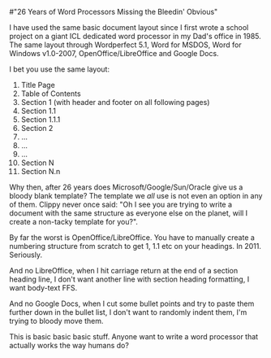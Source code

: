 #"26 Years of Word Processors Missing the Bleedin' Obvious"


 I have used the same basic document layout since I first wrote a school project on a giant ICL dedicated word processor in my Dad&#39;s office in 1985. The same layout through Wordperfect 5.1, Word for MSDOS, Word for Windows v1.0-2007, OpenOffice/LibreOffice and Google Docs. <p /><div>I bet you use the same layout:</div><div><ol><li>Title Page</li><li>Table of Contents</li><li>Section 1 (with header and footer on all following pages)</li><li>Section 1.1</li><li>Section 1.1.1</li><li> Section 2</li><li>...</li><li>...</li><li>...</li><li>Section N</li><li>Section N.n</li></ol><div>Why then, after 26 years does Microsoft/Google/Sun/Oracle give us a bloody blank template? The template we _all_ use is not even an option in any of them. Clippy never once said: &quot;Oh I see you are trying to write a document with the same structure as everyone else on the planet, will I create a non-tacky template for you?&quot;.</div> </div><p /><div>By far the worst is OpenOffice/LibreOffice. You have to manually create a numbering structure from scratch to get 1, 1.1 etc on your headings. In 2011. Seriously.</div><p /><div>And no LibreOffice, when I hit carriage return at the end of a section heading line, I don&#39;t want another line with section heading formatting, I want body-text FFS.</div> <p /><div>And no Google Docs, when I cut some bullet points and try to paste them further down in the bullet list, I don&#39;t want to randomly indent them, I&#39;m trying to bloody move them.</div><p /> <div>This is basic basic basic stuff. Anyone want to write a word processor that actually works the way humans do?</div>
 